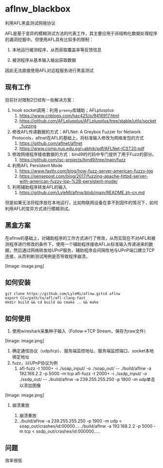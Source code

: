 # aflnw_blackbox
利用AFL黑盒测试网络协议

AFL是基于变异的模糊测试方法的代表工作，其主要应用于非结构化数据处理程序的漏洞挖掘中。但使用AFL具有比较多的限制：

1. 本地运行被测程序，从而获取覆盖率等反馈信息 

1. 被测程序从基本输入输出获取数据

因此无法直接使用AFL对远程服务进行黑盒测试

## 现有工作

目前针对限制2已经有一些解决方案：

1. hook socket调用：利用 `preeny`库辅助；AFLplusplus
    1. https://www.cnblogs.com/hac425/p/9416917.html
    2. https://github.com/AFLplusplus/AFLplusplus/tree/stable/utils/socket_fuzzing
2. 修改AFL传递数据的方式：AFLNet: A Greybox Fuzzer for Network Protocols，aflnet在AFL的基础上，将标准输入修改为网络发包的方式
    1. https://github.com/aflnet/aflnet
    2. https://www.comp.nus.edu.sg/~abhik/pdf/AFLNet-ICST20.pdf
3. 修改网络程序接收数据的方式：bind9的代码中专门提供了用于Fuzz的部分。
    1. https://github.com/isc-projects/bind9/tree/main/fuzz
4. 利用AFL Persistent Mode
    1. https://www.fastly.com/blog/how-fuzz-server-american-fuzzy-lop
    2. https://sensepost.com/blog/2017/fuzzing-apache-httpd-server-with-american-fuzzy-lop-%2B-persistent-mode/
5. 利用辅助程序转发AFL的输入
    1. https://github.com/LyleMi/aflnw/blob/main/README.zh-cn.md


但是如果无法将程序放在本地运行，比如物联网设备在拿不到固件的情况下，如何利用AFL的变异方式进行模糊测试。

## 黑盒方案

在aflnw的基础上，对辅助程序的工作方式进行了修改，从而实现在不对AFL和被测程序进行修改的条件下，使用一个辅助程序接收AFL从标准输入传递进来的数据，然后通过网络转发给UPnP服务，辅助程序会间隔性地与UPnP端口建立TCP连接，从而判断测试用例是否导致程序崩溃。

[Image: image.png]

## 如何安装

```
git clone https://github.com/LyleMi/aflnw.gitcd aflnw
export CC=/path/to/afl/afl-clang-fast
mkdir build && cd build && cmake .. && make
```




## 如何使用

1. 使用wireshark采集种子输入（Follow→TCP Stream，保存为raw文件）

[Image: image.png]
1. 确定通信协议（udp/tcp）、服务端监控地址、服务端监控端口、socket本地绑定地址
2. fuzz，以UPnP协议为例
    1. afl-fuzz -t 1000+ -i ./soap_input/ -o ./soap_out/ -- ./build/aflnw -a 192.168.2.2 -p 5000 -m tcp
        afl-fuzz -t 2000+ -i ./ssdp_input/ -o ./ssdp_out/ -- ./build/aflnw -a 239.255.255.250 -p 1900 -m udp单击以添加图像


[Image: image.png]

1. 崩溃重放

    1. 崩溃重放
    2. ./build/aflnw -a 239.255.255.250 -p 1900 -m udp < soap_out/crashes/id:00000....
        ./build/aflnw -a 192.168.2.2 -p 5000 -m tcp < ssdp_out/crashes/id:000000.....

## 问题

效率很低
